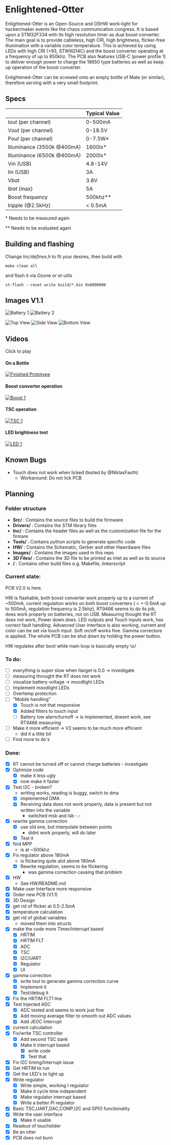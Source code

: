 # Enlightened-Otter

Enlightened-Otter is an Open-Source and OSHW work-light for hacker/maker events like the chaos communication congress. It is based upon a STM32F334 with its 
high resolution timer as dual boost 
converter. The main goal is to provide cableless, high CRI, high brightness, flicker-free illumination with a variable color temperature. This is achieved by using LEDs with high CRI (>93, STW9Q14C) and 
the boost 
converter operating at a frequency of up to 850khz. The PCB also features USB-C (power profile 1) to deliver enough power to charge the 18650 type batteries as well as keep up operation of the boost converter.

Enlightened-Otter can be screwed onto an empty bottle of Mate (or similar), therefore serving with a very small footprint.

## Specs

|								| Typical Value |
| -------------------------		| -------------	|
| I*out* (per channel)	 		| 0-500mA 		|
| V*out* (per channel)			| 0-18.5V 		|
| P*out* (per channel)			| 0-7.5W*		|
| Illuminance (3500k @400mA)	| 1600lx*  		|
| Illuminance (6500k @400mA)	| 2000lx* 		|
| V*in* (USB) 					| 4.8-14V  		|
| I*in* (USB) 					| 3A  			|
| V*bat* 						| 3.8V 			|
| I*bat* (max)					| 5A  			|
| Boost frequency				| 500khz**		|
| I*ripple* (@2.5kHz)			| < 0.5mA 		|


\* Needs to be measured again
 
\** Needs to be evaluated again



## Building and flashing

Change *Inc/defines.h* to fit your desires, then build with

`make clean all`

and flash it via Ozone or st-utils

`st-flash --reset write build/*.bin 0x8000000`


## Images V1.1

![Battery 1](https://raw.githubusercontent.com/Jan--Henrik/Enlightened-Otter/master/Images/final_tisch.jpeg)
![Battery 2](https://raw.githubusercontent.com/Jan--Henrik/Enlightened-Otter/master/Images/final_werkstatt.jpeg)

![Top View](https://raw.githubusercontent.com/Jan--Henrik/Enlightened-Otter/master/Images/Enlighted_Otter_1.jpeg)
![Side View](https://raw.githubusercontent.com/Jan--Henrik/Enlightened-Otter/master/Images/Enlighted_Otter_2.jpeg)
![Bottom View](https://raw.githubusercontent.com/Jan--Henrik/Enlightened-Otter/master/Images/Enlighted_Otter_3.jpeg)

## Videos

Click to play

#### On a Bottle

[![Finished Prototype](https://raw.githubusercontent.com/Jan--Henrik/Enlightened-Otter/master/Images/final_werkstatt.jpeg)](https://twitter.com/JanHenrikH/status/1033489392109797377)

#### Boost converter operation

[![Boost 1](https://img.youtube.com/vi/A-QjU9mWTO4/0.jpg)](https://youtu.be/A-QjU9mWTO4)

#### TSC operation

[![TSC 1](https://img.youtube.com/vi/ADD4yiM9S0Q/0.jpg)](https://youtu.be/ADD4yiM9S0Q)

#### LED brightness test

[![LED 1](https://img.youtube.com/vi/DC_eAY72nbw/0.jpg)](https://youtu.be/DC_eAY72nbw)

## Known Bugs

- Touch does not work when licked (tested by @NiklasFauth)
	- Workaround: Do not lick PCB

## Planning


### Folder structure

- **Src/** : Contains the source files to build the firmware
- **Drivers/** : Contains the STM library files
- **Inc/** : Contains the header files as well as the customization file for the firmare
- **Tools/** : Contains python scripts to generate specific code
- **HW/** : Contains the Schematic, Gerber and other Hawrdware files
- **Images/** : Contains the images used in this repo
- **3D Files/** : Contains the 3D file to be printed as inlet as well as its source
- **/** : Contains other build files e.g. Makefile, linkerscript

### Current state:

PCB V2.0 is here.

HW is flashable, both boost converter work properly up to a current of ~500mA, current regulation works on both boost converters ( < +-0.5mA up to 500mA, regulation frequency is 2.5khz), RT9466 seems to do its job, does work properly on 
batteries, not on USB. Measuring thought the RT does not work, Power down does. LED outputs and Touch inputs work, has correct fault handling.
Advanced User interface is also working, current and color can be set via touch input. Soft on/off works fine. Gamma correcture is applied.
The whole PCB can be shut down by holding the power button.

HW regulates after boot while main loop is basically empty \o/

### To do:

- [ ] everything is super slow when Itarget is 0.0 -> investigate
- [ ] measuring throught the RT does not work
- [ ] visualize battery voltage -> moodlight LEDs
- [ ] Implement moodlight LEDs
- [ ] Overtemp protection
- [ ] "Mobile handling"
	- [x] Touch is not that responsive
	- [x] Added filters to touch input
	- [ ] Battery low alarm/turnoff -> is implemented, doesnt work, see RT9466 measuring
- [ ] Make it more efficient -> V2 seems to be much more efficient
	- did it a little bit
- [ ] Find more to do's

### Done:

- [x] RT cannot be turned off or cannot charge batteries - investigate
- [x] Optimize code
	- [x] make it less ugly
	- [x] now make it faster
- [x] Test I2C - broken?
	- writing works, reading is buggy, switch to dma
	- [x] implemented DMA
	- [x] Receiving data does not work properly, data is present but not written into the variable
		- switched msb and lsb -.-
- [x] rewrite gamma correction
	- [x] use old one, but interpolate between points
		- didnt work properly, will do later
	- [x] Test it
- [x] find MPP
	- is at ~500khz
- [x] Fix regulator above 180mA
	- is flickering quite alot above 180mA
	- [x] Rewrite regulation, seems to be flickering
		- was gamma correction causing that problem
- [x] HW
	-  See HW/README.md
- [x] Make user Interface more responsive
- [x] Order new PCB (V1.1)
- [x] 3D Design
- [x] get rid of flicker at 0.5-2.5mA 
- [x] temperature calculation
- [x] get rid of global variables
	- moved them into structs
- [x] make the code more Timer/Interrupt based
	- [x] HRTIM
	- [x] HRTIM FLT
	- [x] ADC
	- [x] TSC
	- [x] I2C/UART
	- [x] Regulator
	- [x] UI
- [x] gamma correction
	- [x] write tool to generate gamma correction curve
	- [x] Implement it
	- [x] Test/debug it
- [x] Fix the HRTIM FLT1 line
- [x] Test Injected ADC
	- [x] ADC tested and seems to work just fine
	- [x] Add moving average filter to smooth out ADC values
	- [x] Add JEOC Interrupt
- [x] current calculation
- [x] Fix/write TSC controller
	- [x] Add second TSC bank
	- [x] Make it interrupt based
		- [x] write code
		- [x] Test that
- [x] Fix I2C timing/Interrupt issue
- [x] Get HRTIM to run
- [x] Get the LED's to light up
- [x] Write regulator
	- [x] Write simple, working I regulator
	- [x] Make it cycle time independent
	- [x] Make regulator interrupt based
	- [x] Write a better PI regulator
- [x] Basic TSC,UART,DAC,COMP,I2C and GPIO functionality
- [x] Write the user interface
	- [x] Make it usable
- [x] Readout of touchslider
- [x] Be an otter
- [x] PCB does not burn
